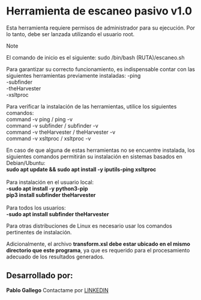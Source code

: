 # Herramienta de escaneo pasivo v1.0
Esta herramienta requiere permisos de administrador para su ejecución. 
Por lo tanto, debe ser lanzada utilizando el usuario root. 

> [!NOTE]
> El comando de inicio es el siguiente:
> sudo /bin/bash (RUTA)/escaneo.sh

Para garantizar su correcto funcionamiento, es indispensable contar con 
las siguientes herramientas previamente instaladas:
-ping <br>
-subfinder <br>
-theHarvester <br>
-xsltproc <br>

Para verificar la instalación de las herramientas, utilice los siguientes comandos: <br>
command -v ping / ping -v <br>
command -v subfinder / subfinder -v <br>
command -v theHarvester / theHarvester -v <br>
command -v xsltproc / xsltproc -v <br>

En caso de que alguna de estas herramientas no se encuentre instalada, 
los siguientes comandos permitirán su instalación en sistemas basados en Debian/Ubuntu: <br>
**sudo apt update && sudo apt install -y iputils-ping xsltproc** <br><br>
Para instalación en el usuario local: <br>
    **-sudo apt install -y python3-pip** <br>
    **pip3 install subfinder theHarvester** <br><br>
Para todos los usuarios: <br>
    **-sudo apt install subfinder theHarvester** <br>

Para otras distribuciones de Linux es necesario usar los comandos pertinentes de instalación. <br>

Adicionalmente, el archivo **transform.xsl debe estar ubicado en el mismo directorio que este programa**, 
ya que es requerido para el procesamiento adecuado de los resultados generados. <br>

## Desarrollado por:
**Pablo Gallego**
Contactame por [LINKEDIN](https://www.linkedin.com/in/pablogallegomartinez/)
